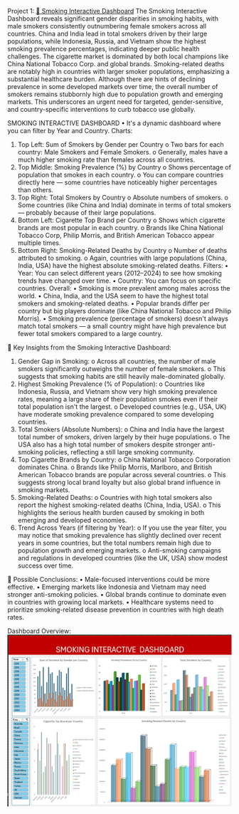 Project 1: [🚬 Smoking Interactive Dashboard](https://github.com/AyoAmao/github.io/blob/main/Smoking%20Dashboard.xlsx)
The Smoking Interactive Dashboard reveals significant gender disparities in smoking habits, with male smokers consistently outnumbering female smokers across all countries. China and India lead in total smokers driven by their large populations, while Indonesia, Russia, and Vietnam show the highest smoking prevalence percentages, indicating deeper public health challenges. The cigarette market is dominated by both local champions like China National Tobacco Corp. and global brands. Smoking-related deaths are notably high in countries with larger smoker populations, emphasizing a substantial healthcare burden. Although there are hints of declining prevalence in some developed markets over time, the overall number of smokers remains stubbornly high due to population growth and emerging markets. This underscores an urgent need for targeted, gender-sensitive, and country-specific interventions to curb tobacco use globally.

SMOKING INTERACTIVE DASHBOARD
•	It's a dynamic dashboard where you can filter by Year and Country.
Charts:
1.	Top Left: Sum of Smokers by Gender per Country
o	Two bars for each country: Male Smokers and Female Smokers.
o	Generally, males have a much higher smoking rate than females across all countries.
2.	Top Middle: Smoking Prevalence (%) by Country
o	Shows percentage of population that smokes in each country.
o	You can compare countries directly here — some countries have noticeably higher percentages than others.
3.	Top Right: Total Smokers by Country
o	Absolute numbers of smokers.
o	Some countries (like China and India) dominate in terms of total smokers — probably because of their large populations.
4.	Bottom Left: Cigarette Top Brand per Country
o	Shows which cigarette brands are most popular in each country.
o	Brands like China National Tobacco Corp, Philip Morris, and British American Tobacco appear multiple times.
5.	Bottom Right: Smoking-Related Deaths by Country
o	Number of deaths attributed to smoking.
o	Again, countries with large populations (China, India, USA) have the highest absolute smoking-related deaths.
Filters:
•	Year: You can select different years (2012–2024) to see how smoking trends have changed over time.
•	Country: You can focus on specific countries.
Overall:
•	Smoking is more prevalent among males across the world.
•	China, India, and the USA seem to have the highest total smokers and smoking-related deaths.
•	Popular brands differ per country but big players dominate (like China National Tobacco and Philip Morris).
•	Smoking prevalence (percentage of smokers) doesn't always match total smokers — a small country might have high prevalence but fewer total smokers compared to a large country.

📌 Key Insights from the Smoking Interactive Dashboard:
1.	Gender Gap in Smoking:
o	Across all countries, the number of male smokers significantly outweighs the number of female smokers.
o	This suggests that smoking habits are still heavily male-dominated globally.
2.	Highest Smoking Prevalence (% of Population):
o	Countries like Indonesia, Russia, and Vietnam show very high smoking prevalence rates, meaning a large share of their population smokes even if their total population isn't the largest.
o	Developed countries (e.g., USA, UK) have moderate smoking prevalence compared to some developing countries.
3.	Total Smokers (Absolute Numbers):
o	China and India have the largest total number of smokers, driven largely by their huge populations.
o	The USA also has a high total number of smokers despite stronger anti-smoking policies, reflecting a still large smoking community.
4.	Top Cigarette Brands by Country:
o	China National Tobacco Corporation dominates China.
o	Brands like Philip Morris, Marlboro, and British American Tobacco brands are popular across several countries.
o	This suggests strong local brand loyalty but also global brand influence in smoking markets.
5.	Smoking-Related Deaths:
o	Countries with high total smokers also report the highest smoking-related deaths (China, India, USA).
o	This highlights the serious health burden caused by smoking in both emerging and developed economies.
6.	Trend Across Years (if filtering by Year):
o	If you use the year filter, you may notice that smoking prevalence has slightly declined over recent years in some countries, but the total numbers remain high due to population growth and emerging markets.
o	Anti-smoking campaigns and regulations in developed countries (like the UK, USA) show modest success over time.

🧠 Possible Conclusions:
•	Male-focused interventions could be more effective.
•	Emerging markets like Indonesia and Vietnam may need stronger anti-smoking policies.
•	Global brands continue to dominate even in countries with growing local markets.
•	Healthcare systems need to prioritize smoking-related disease prevention in countries with high death rates.

Dashboard Overview: 
![smoking](smoking.png)
